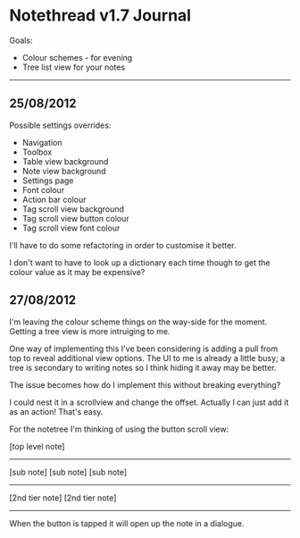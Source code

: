 # Notethread v1.7 Journal 

Goals:

* Colour schemes - for evening
* Tree list view for your notes

---

## 25/08/2012

Possible settings overrides:
 * Navigation
 * Toolbox
 * Table view background
 * Note view background
 * Settings page
 * Font colour
 * Action bar colour
 * Tag scroll view background
 * Tag scroll view button colour
 * Tag scroll view font colour

I'll have to do some refactoring in order to customise it better.

I don't want to have to look up a dictionary each time though to get the colour value as it may be expensive?

## 27/08/2012

I'm leaving the colour scheme things on the way-side for the moment. Getting a tree view is more intruiging to me.

One way of implementing this I've been considering is adding a pull from top to reveal additional view options.
The UI to me is already a little busy; a tree is secondary to writing notes so I think hiding it away may be better.

The issue becomes how do I implement this without breaking everything? 

I could nest it in a scrollview and change the offset. Actually I can just add it as an action! That's easy.

For the notetree I'm thinking of using the button scroll view:


[top level note]

----------------

[sub note] [sub note] [sub note]

----------------

[2nd tier note] [2nd tier note]

----------------

When the button is tapped it will open up the note in a dialogue.